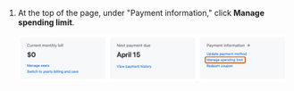 1. At the top of the page, under "Payment information," click **Manage spending limit**.

   ![Screenshot of the summary section of the billing settings page. On the right, "Manage spending limit" is highlighted with a dark orange outline.](/assets/images/help/billing/manage-spending-limit-link.png)
